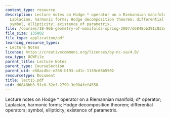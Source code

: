 ```yaml
---
content_type: resource
description: Lecture notes on Hodge * operator on a Riemannian manifold; d* operator;
  Laplacian, harmonic forms; Hodge decomposition theorem; differential operators;
  symbol, ellipticity; existence of parametrix.
file: /courses/18-966-geometry-of-manifolds-spring-2007/d6848bb391c032ef27993e984fef4558_lect15.pdf
file_size: 135802
file_type: application/pdf
learning_resource_types:
- Lecture Notes
license: https://creativecommons.org/licenses/by-nc-sa/4.0/
ocw_type: OCWFile
parent_title: Lecture Notes
parent_type: CourseSection
parent_uid: e88acdbc-e268-b193-ad1c-1139c68b5502
resourcetype: Document
title: lect15.pdf
uid: d6848bb3-91c0-32ef-2799-3e984fef4558
---
```

Lecture notes on Hodge * operator on a Riemannian manifold; d* operator; Laplacian, harmonic forms; Hodge decomposition theorem; differential operators; symbol, ellipticity; existence of parametrix.